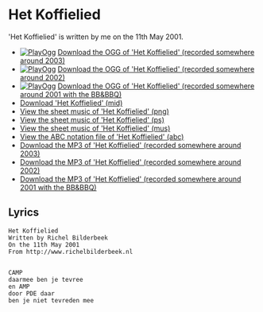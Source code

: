 # Het Koffielied

'Het Koffielied' is written by me on the 11th May
2001.

 * [![PlayOgg](http://static.fsf.org/playogg/Play_ogg_80x15.png "I support PlayOgg!")](http://playogg.org) [Download the OGG of 'Het Koffielied' (recorded somewhere around 2003)](http://www.richelbilderbeek.nl/CD03_06HetKoffieLied.ogg)
 * [![PlayOgg](http://static.fsf.org/playogg/Play_ogg_80x15.png "I support PlayOgg!")](http://playogg.org) [Download the OGG of 'Het Koffielied' (recorded somewhere around 2002)](http://www.richelbilderbeek.nl/CD02_04HetKoffielied.ogg)
 * [![PlayOgg](http://static.fsf.org/playogg/Play_ogg_80x15.png "I support PlayOgg!")](http://playogg.org) [Download the OGG of 'Het Koffielied' (recorded somewhere around 2001 with the BB&BBQ)](http://www.richelbilderbeek.nl/CD01_03HetKoffielied.ogg)
 * [Download 'Het Koffielied' (mid)](http://www.richelbilderbeek.nl/SongHetKoffielied.mid)
 * [View the sheet music of 'Het Koffielied' (png)](HetKoffielied.png)
 * [View the sheet music of 'Het Koffielied' (ps)](HetKoffielied.ps)
 * [View the sheet music of 'Het Koffielied' (mus)](HetKoffielied.mus)
 * [View the ABC notation file of 'Het Koffielied' (abc)](HetKoffielied.abc)
 * [Download the MP3 of 'Het Koffielied' (recorded somewhere around 2003)](http://www.richelbilderbeek.nl/CD03_06HetKoffielied.mp3)
 * [Download the MP3 of 'Het Koffielied' (recorded somewhere around 2002)](http://www.richelbilderbeek.nl/CD02_04HetKoffielied.mp3)
 * [Download the MP3 of 'Het Koffielied' (recorded somewhere around 2001 with the BB&BBQ)](http://www.richelbilderbeek.nl/CD01_03HetKoffielied.mp3)

## Lyrics

```
Het Koffielied
Written by Richel Bilderbeek
On the 11th May 2001
From http://www.richelbilderbeek.nl


CAMP
daarmee ben je tevree
en AMP 
door PDE daar
ben je niet tevreden mee
```

